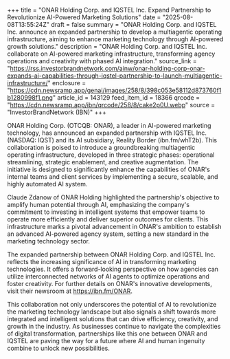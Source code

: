 +++
title = "ONAR Holding Corp. and IQSTEL Inc. Expand Partnership to Revolutionize AI-Powered Marketing Solutions"
date = "2025-08-08T13:55:24Z"
draft = false
summary = "ONAR Holding Corp. and IQSTEL Inc. announce an expanded partnership to develop a multiagentic operating infrastructure, aiming to enhance marketing technology through AI-powered growth solutions."
description = "ONAR Holding Corp. and IQSTEL Inc. collaborate on AI-powered marketing infrastructure, transforming agency operations and creativity with phased AI integration."
source_link = "https://rss.investorbrandnetwork.com/ainw/onar-holding-corp-onar-expands-ai-capabilities-through-iqstel-partnership-to-launch-multiagentic-infrastructure/"
enclosure = "https://cdn.newsramp.app/genai/images/258/8/398c053e58112d873760f1b1280998f1.png"
article_id = 143129
feed_item_id = 18366
qrcode = "https://cdn.newsramp.app/ibn/qrcode/258/8/cake2p0U.webp"
source = "InvestorBrandNetwork (IBN)"
+++

<p>ONAR Holding Corp. (OTCQB: ONAR), a leader in AI-powered marketing technology, has announced an expanded partnership with IQSTEL Inc. (NASDAQ: IQST) and its AI subsidiary, Reality Border (ibn.fm/whT2b). This collaboration is poised to introduce a groundbreaking multiagentic operating infrastructure, developed in three strategic phases: operational streamlining, strategic enablement, and creative augmentation. The initiative is designed to significantly enhance the capabilities of ONAR's internal teams and client services by implementing a secure, scalable, and highly automated AI system.</p><p>Claude Zdanow of ONAR Holding highlighted the partnership's objective to amplify human potential through AI, emphasizing the company's commitment to investing in intelligent systems that empower teams to operate more efficiently and deliver superior outcomes for clients. This infrastructure marks a pivotal advancement in ONAR's ambition to establish an advanced AI-powered agency system, setting a new standard in the marketing technology sector.</p><p>The expanded partnership between ONAR Holding Corp. and IQSTEL Inc. reflects the increasing significance of AI in transforming marketing technologies. It offers a forward-looking perspective on how agencies can utilize interconnected networks of AI agents to optimize operations and foster creativity. For further details on ONAR's innovative developments, visit their newsroom at <a href='https://ibn.fm/ONAR' rel='nofollow' target='_blank'>https://ibn.fm/ONAR</a>.</p><p>This collaboration not only underscores the potential of AI to revolutionize the marketing technology landscape but also signals a shift towards more integrated and intelligent solutions that can drive efficiency, creativity, and growth in the industry. As businesses continue to navigate the complexities of digital transformation, partnerships like this one between ONAR and IQSTEL are paving the way for a future where AI and human ingenuity combine to unlock new possibilities.</p>